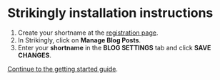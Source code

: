 # Strikingly installation instructions

1. Create your shortname at the [registration page](https://disqus.com/admin/create/).
2. In Strikingly, click on **Manage Blog Posts**.
3. Enter your **shortname** in the **BLOG SETTINGS** tab and click **SAVE CHANGES**.

[Continue to the getting started guide](https://help.disqus.com/customer/portal/articles/1264625-getting-started).